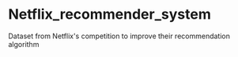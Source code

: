 # Netflix_recommender_system
Dataset from Netflix's competition to improve their recommendation algorithm
